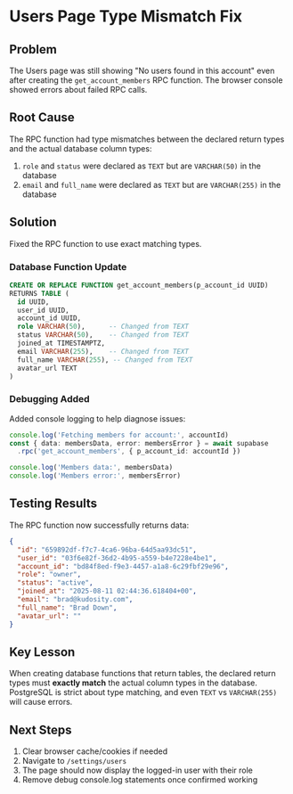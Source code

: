 # Users Page Type Mismatch Fix

## Problem
The Users page was still showing "No users found in this account" even after creating the `get_account_members` RPC function. The browser console showed errors about failed RPC calls.

## Root Cause
The RPC function had type mismatches between the declared return types and the actual database column types:
1. `role` and `status` were declared as `TEXT` but are `VARCHAR(50)` in the database
2. `email` and `full_name` were declared as `TEXT` but are `VARCHAR(255)` in the database

## Solution
Fixed the RPC function to use exact matching types.

### Database Function Update

```sql
CREATE OR REPLACE FUNCTION get_account_members(p_account_id UUID)
RETURNS TABLE (
  id UUID,
  user_id UUID,
  account_id UUID,
  role VARCHAR(50),      -- Changed from TEXT
  status VARCHAR(50),    -- Changed from TEXT
  joined_at TIMESTAMPTZ,
  email VARCHAR(255),    -- Changed from TEXT
  full_name VARCHAR(255), -- Changed from TEXT
  avatar_url TEXT
)
```

### Debugging Added
Added console logging to help diagnose issues:
```typescript
console.log('Fetching members for account:', accountId)
const { data: membersData, error: membersError } = await supabase
  .rpc('get_account_members', { p_account_id: accountId })

console.log('Members data:', membersData)
console.log('Members error:', membersError)
```

## Testing Results
The RPC function now successfully returns data:
```json
{
  "id": "659892df-f7c7-4ca6-96ba-64d5aa93dc51",
  "user_id": "03f6e82f-36d2-4b95-a559-b4e7228e4be1",
  "account_id": "bd84f8ed-f9e3-4457-a1a8-6c29fbf29e96",
  "role": "owner",
  "status": "active",
  "joined_at": "2025-08-11 02:44:36.618404+00",
  "email": "brad@kudosity.com",
  "full_name": "Brad Down",
  "avatar_url": ""
}
```

## Key Lesson
When creating database functions that return tables, the declared return types must **exactly match** the actual column types in the database. PostgreSQL is strict about type matching, and even `TEXT` vs `VARCHAR(255)` will cause errors.

## Next Steps
1. Clear browser cache/cookies if needed
2. Navigate to `/settings/users`
3. The page should now display the logged-in user with their role
4. Remove debug console.log statements once confirmed working
